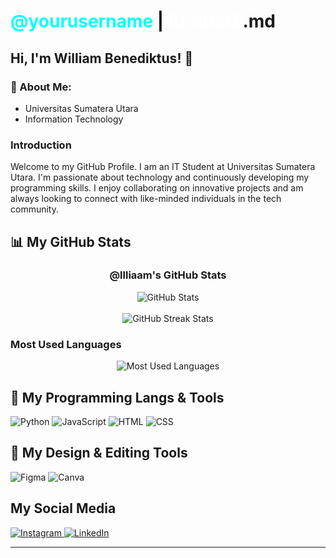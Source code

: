 # <span style="color:#00FFFF">@yourusername</span> | <span style="color:#FFFFFF">README</span>.md

## Hi, I'm William Benediktus! 👋

### 👤 About Me:
* Universitas Sumatera Utara
* Information Technology

### Introduction
Welcome to my GitHub Profile. I am an IT Student at Universitas Sumatera Utara. I'm passionate about technology and continuously developing my programming skills. I enjoy collaborating on innovative projects and am always looking to connect with like-minded individuals in the tech community.

## 📊 My GitHub Stats

<div align="center">
  <h3>@llliaam's GitHub Stats</h3>
  <img src="https://github-readme-stats.vercel.app/api?username=yourusername&theme=radical&show_icons=true" alt="GitHub Stats" />
  <br />
  <br />
  <img src="https://github-readme-streak-stats.herokuapp.com/?user=yourusername&theme=radical" alt="GitHub Streak Stats" />
</div>

### Most Used Languages
<div align="center">
  <img src="https://github-readme-stats.vercel.app/api/top-langs/?username=yourusername&layout=compact&theme=radical" alt="Most Used Languages" />
</div>

## 🚀 My Programming Langs & Tools
<p align="left">
  <img src="https://img.shields.io/badge/Python-3776AB?style=for-the-badge&logo=python&logoColor=white" alt="Python" />
  <img src="https://img.shields.io/badge/JavaScript-F7DF1E?style=for-the-badge&logo=javascript&logoColor=black" alt="JavaScript" />
  <img src="https://img.shields.io/badge/HTML5-E34F26?style=for-the-badge&logo=html5&logoColor=white" alt="HTML" />
  <img src="https://img.shields.io/badge/CSS3-1572B6?style=for-the-badge&logo=css3&logoColor=white" alt="CSS" />
</p>

## 🎨 My Design & Editing Tools
<p align="left">
  <img src="https://img.shields.io/badge/Figma-F24E1E?style=for-the-badge&logo=figma&logoColor=white" alt="Figma" />
  <img src="https://img.shields.io/badge/Canva-00C4CC?style=for-the-badge&logo=canva&logoColor=white" alt="Canva" />
</p>

## My Social Media
<p align="left">
  <a href="https://www.instagram.com/lll1aamm/">
    <img src="https://img.shields.io/badge/Instagram-E4405F?style=for-the-badge&logo=instagram&logoColor=white" alt="Instagram" />
  </a>
  <a href="https://www.linkedin.com/in/william-benediktus-51032b342/">
    <img src="https://img.shields.io/badge/LinkedIn-0077B5?style=for-the-badge&logo=linkedin&logoColor=white" alt="LinkedIn" />
  </a>
</p>

---
